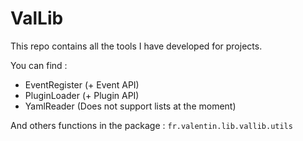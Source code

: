 # ValLib
This repo contains all the tools I have developed for projects.

You can find :
- EventRegister (+ Event API)
- PluginLoader (+ Plugin API)
- YamlReader (Does not support lists at the moment)

And others functions in the package : `fr.valentin.lib.vallib.utils`
